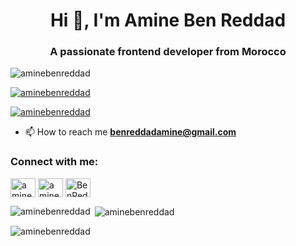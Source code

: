 <h1 align="center">Hi 👋, I'm Amine Ben Reddad</h1>
<h3 align="center">A passionate frontend developer from Morocco</h3>

<p align="left"> <img src="https://komarev.com/ghpvc/?username=aminebenreddad&label=Profile%20views&color=0e75b6&style=flat" alt="aminebenreddad" /> </p>

<p align="left"> <a href="https://github.com/ryo-ma/github-profile-trophy"><img src="https://github-profile-trophy.vercel.app/?username=aminebenreddad" alt="aminebenreddad" /></a> </p>

<p align="left"> <a href="https://twitter.com/aminebenreddad" target="blank"><img src="https://img.shields.io/twitter/follow/aminebenreddad?logo=twitter&style=for-the-badge" alt="aminebenreddad" /></a> </p>

- 📫 How to reach me **benreddadamine@gmail.com**

<h3 align="left">Connect with me:</h3>
<p align="left">
<a href="https://twitter.com/aminebenreddad" target="blank"><img align="center" src="https://raw.githubusercontent.com/rahuldkjain/github-profile-readme-generator/master/src/images/icons/Social/twitter.svg" alt="aminebenreddad" height="30" width="40" /></a>
<a href="https://instagram.com/aminebenreddad" target="blank"><img align="center" src="https://raw.githubusercontent.com/rahuldkjain/github-profile-readme-generator/master/src/images/icons/Social/instagram.svg" alt="aminebenreddad" height="30" width="40" /></a>
<a href="https://discord.gg/BenReddadAmine#5297" target="blank"><img align="center" src="https://raw.githubusercontent.com/rahuldkjain/github-profile-readme-generator/master/src/images/icons/Social/discord.svg" alt="BenReddadAmine#5297" height="30" width="40" /></a>
</p>


<p><img align="left" src="https://github-readme-stats.vercel.app/api/top-langs?username=aminebenreddad&show_icons=true&locale=en&layout=compact" alt="aminebenreddad" /></p>

<p>&nbsp;<img align="center" src="https://github-readme-stats.vercel.app/api?username=aminebenreddad&show_icons=true&locale=en" alt="aminebenreddad" /></p>

<p><img align="center" src="https://github-readme-streak-stats.herokuapp.com/?user=aminebenreddad&" alt="aminebenreddad" /></p>
